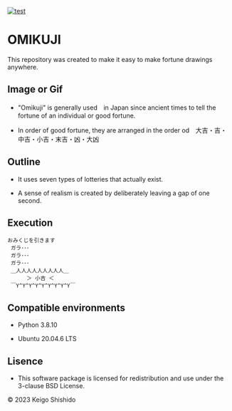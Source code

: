 [![test](https://github.com/kig-s3293/OMIKUJI/actions/workflows/test.yml/badge.svg)](https://github.com/kig-s3293/OMIKUJI/actions/workflows/test.yml)

# OMIKUJI

This repository was created to make it easy to make fortune drawings anywhere.

## Image or Gif

* "Omikuji" is generally used　in Japan since ancient times to tell the fortune of an individual or good fortune.

* In order of good fortune, they are arranged in the order od　大吉・吉・中吉・小吉・末吉・凶・大凶

## Outline

* It uses seven types of lotteries that actually exist.

* A sense of realism is created by deliberately leaving a gap of one second.

## Execution

```
おみくじを引きます
 ガラ･･･
 ガラ･･･
 ガラ･･･
 ＿人人人人人人人人人＿
      ＞ 小吉 ＜
 ￣Y^Y^Y^Y^Y^Y^Y^Y^Y￣
```

## Compatible environments

* Python 3.8.10

* Ubuntu 20.04.6 LTS
  
## Lisence
 
* This software package is licensed for redistribution and use under the 3-clause BSD License.

© 2023 Keigo Shishido 
